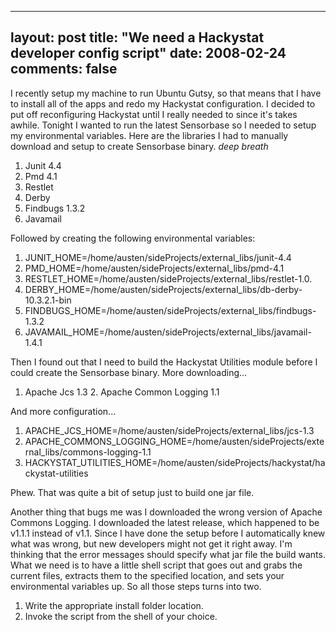 
---
layout: post
title: "We need a Hackystat developer config script"
date: 2008-02-24
comments: false
---


I recently setup my machine to run Ubuntu Gutsy, so that means that I have to install all of the apps and 
redo my Hackystat configuration. I decided to put off reconfiguring Hackystat until I really needed to 
since it's takes awhile. Tonight I wanted to run the latest Sensorbase so I needed to setup my 
environmental variables. Here are the libraries I had to manually download and setup to create Sensorbase 
binary. *deep breath* 

1. Junit 4.4 
2. Pmd 4.1 
3. Restlet 
4. Derby 
5. Findbugs 1.3.2 
6. Javamail

Followed by creating the following environmental variables: 

1. JUNIT_HOME=/home/austen/sideProjects/external_libs/junit-4.4 
2. PMD_HOME=/home/austen/sideProjects/external_libs/pmd-4.1 
3. RESTLET_HOME=/home/austen/sideProjects/external_libs/restlet-1.0. 
4. DERBY_HOME=/home/austen/sideProjects/external_libs/db-derby-10.3.2.1-bin 
5. FINDBUGS_HOME=/home/austen/sideProjects/external_libs/findbugs-1.3.2 
6. JAVAMAIL_HOME=/home/austen/sideProjects/external_libs/javamail-1.4.1

Then I found out that I need to build the Hackystat Utilities module before I could create the Sensorbase 
binary. More downloading... 

1. Apache Jcs 1.3 2. Apache Common Logging 1.1

And more configuration... 

1. APACHE_JCS_HOME=/home/austen/sideProjects/external_libs/jcs-1.3 
2. APACHE_COMMONS_LOGGING_HOME=/home/austen/sideProjects/external_libs/commons-logging-1.1 
3. HACKYSTAT_UTILITIES_HOME=/home/austen/sideProjects/hackystat/hackystat-utilities

Phew. That was quite a bit of setup just to build one jar file.

Another thing that bugs me was I downloaded the wrong version of Apache Commons Logging. I  downloaded 
the latest release, which happened to be v1.1.1 instead of v1.1. Since I have done the setup before I 
automatically knew what was wrong, but new developers might not get it right away. I'm thinking that the 
error messages should specify what jar file the build wants. What we need is to have a little shell script 
that goes out and grabs the current files, extracts them to the specified location, and sets your 
environmental variables up. So all those steps turns into two. 

1. Write the appropriate install folder location. 
2. Invoke the script from the shell of your choice.




